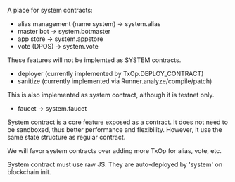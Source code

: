 A place for system contracts:
- alias management (name system) -> system.alias
- master bot -> system.botmaster
- app store -> system.appstore
- vote (DPOS) -> system.vote

These features will not be implemted as SYSTEM contracts.
- deployer (currently implemented by TxOp.DEPLOY_CONTRACT)
- sanitize (currently implemented via Runner.analyze/compile/patch)

This is also implemented as system contract, although it is testnet only.
- faucet -> system.faucet

System contract is a core feature exposed as a contract. It does not need to be sandboxed, thus better performance and flexibility. However, it use the same state structure as regular contract.

We will favor system contracts over adding more TxOp for alias, vote, etc.

System contract must use raw JS. They are auto-deployed by 'system' on blockchain init.